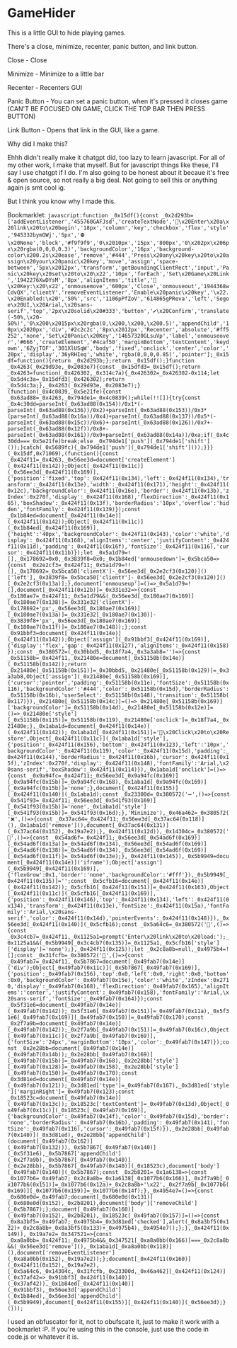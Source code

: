 # GameHider

This is a little GUI to hide playing games.

There's a close, minimize, recenter, panic button, and link button.

Close - Close

Minimize - Minimize to a little bar

Recenter - Recenters GUI

Panic Button - You can set a panic button, when it's pressed it closes game (CAN'T BE FOCUSED ON GAME, CLICK THE TOP BAR THEN PRESS BUTTON)

Link Button - Opens that link in the GUI, like a game.

Why did I make this?

Ehhh didn't really make it chatgpt did, too lazy to learn javascript. For all of my other work, I make that myself. But for javascript things like these, I'll say I use chatgpt if I do. I'm also going to be honest about it becaue it's free & open source, so not really a big deal. Not going to sell this or anything again js smt cool ig.

But I think you know why I made this.

Bookmarklet: `javascript:function _0x15df(){const _0x2d293b=['addEventListener','455760GAFJsd','createTextNode','🔗\x20Enter\x20a\x20link\x20to\x20begin','18px','column','key','checkbox','flex','style','945332bymOWj','5px','⛔\x20None','block','#f9f9f9','0\x2010px','15px','800px','0\x202px\x206px\x20rgba(0,0,0,0.3)','backgroundColor','16px','background-color\x200.2s\x20ease','remove','#444','Press\x20any\x20key\x20to\x20assign\x20your\x20panic\x20key','move','assign','space-between','5px\x2012px','transform','getBoundingClientRect','input','Panic\x20key\x20set\x20to\x20\x22','10px','forEach','Set\x20Game\x20Link','1942276XwDYsM','8px','alignItems','title','🔐\x20Key:\x20\x22','onmousemove','600px','Close','onmouseout','1944368wCdvQX','clientY','removeEventListener','Enable\x20panic\x20key','\x22.\x20Enabled:\x20','50%','src','1106pPfZoV','614865gPReva','left','Segoe\x20UI,\x20Arial,\x20sans-serif','top','2px\x20solid\x20#333','button','✔\x20Confirm','translate(-50%,\x20-50%)','0\x200\x2015px\x20rgba(0,\x200,\x200,\x200.5)','appendChild','10px\x2020px','div','#2c2c2c','8px\x2012px','Recenter','absolute','#ff5252','none','Set\x20Panic\x20Key','14657320GLsuVp','label','onmouseover','#666','createElement','#4caf50','marginBottom','textContent','keydown','6ZyjTOF','301XlUSqW','body','fixed','onclick','center','color','20px','display','36yRHIeq','white','rgba(0,0,0,0.85)','pointer'];_0x15df=function(){return _0x2d293b;};return _0x15df();}function _0x4263(_0x29d93e,_0x2083e7){const _0x15dfd3=_0x15df();return _0x4263=function(_0x426302,_0x314c7a){_0x426302=_0x426302-0x114;let _0x5d4c3a=_0x15dfd3[_0x426302];return _0x5d4c3a;},_0x4263(_0x29d93e,_0x2083e7);}(function(_0x4c0839,_0x5e21fe){const _0x63ad88=_0x4263,_0x794de1=_0x4c0839();while(!![]){try{const _0x4c30dd=parseInt(_0x63ad88(0x154))/0x1*(-parseInt(_0x63ad88(0x136))/0x2)+parseInt(_0x63ad88(0x153))/0x3*(parseInt(_0x63ad88(0x16a))/0x4)+parseInt(_0x63ad88(0x137))/0x5*(-parseInt(_0x63ad88(0x15c))/0x6)+-parseInt(_0x63ad88(0x126))/0x7+-parseInt(_0x63ad88(0x12f))/0x8+-parseInt(_0x63ad88(0x161))/0x9+parseInt(_0x63ad88(0x14a))/0xa;if(_0x4c30dd===_0x5e21fe)break;else _0x794de1['push'](_0x794de1['shift']());}catch(_0x5689fc){_0x794de1['push'](_0x794de1['shift']());}}}(_0x15df,0x71069),(function(){const _0x424f11=_0x4263,_0x56ee3d=document['createElement'](_0x424f11(0x142));Object[_0x424f11(0x11c)](_0x56ee3d[_0x424f11(0x169)],{'position':'fixed','top':_0x424f11(0x134),'left':_0x424f11(0x134),'transform':_0x424f11(0x13e),'width':_0x424f11(0x171),'height':_0x424f11(0x12c),'backgroundColor':_0x424f11(0x16e),'border':_0x424f11(0x13b),'zIndex':0x270f,'display':_0x424f11(0x168),'flexDirection':_0x424f11(0x165),'boxShadow':_0x424f11(0x13f),'borderRadius':'10px','overflow':'hidden','fontFamily':_0x424f11(0x139)});const _0x1b84ed=document[_0x424f11(0x14e)](_0x424f11(0x142));Object[_0x424f11(0x11c)](_0x1b84ed[_0x424f11(0x169)],{'height':'40px','backgroundColor':_0x424f11(0x143),'color':'white','display':_0x424f11(0x168),'alignItems':'center','justifyContent':_0x424f11(0x11d),'padding':_0x424f11(0x16f),'fontSize':_0x424f11(0x116),'cursor':_0x424f11(0x11b)});let _0x5a1d79=![],_0x178692=0x0,_0x3839f8=0x0;_0x1b84ed['onmousedown']=_0x5bca50=>{const _0x2e2cf3=_0x424f11;_0x5a1d79=!![],_0x178692=_0x5bca50['clientX']-_0x56ee3d[_0x2e2cf3(0x120)]()['left'],_0x3839f8=_0x5bca50['clientY']-_0x56ee3d[_0x2e2cf3(0x120)]()[_0x2e2cf3(0x13a)];},document['onmouseup']=()=>_0x5a1d79=![],document[_0x424f11(0x12b)]=_0x331e32=>{const _0x180ae7=_0x424f11;_0x5a1d79&&(_0x56ee3d[_0x180ae7(0x169)][_0x180ae7(0x138)]=_0x331e32['clientX']-_0x178692+'px',_0x56ee3d[_0x180ae7(0x169)][_0x180ae7(0x13a)]=_0x331e32[_0x180ae7(0x130)]-_0x3839f8+'px',_0x56ee3d[_0x180ae7(0x169)][_0x180ae7(0x11f)]=_0x180ae7(0x148));};const _0x91bbf3=document[_0x424f11(0x14e)](_0x424f11(0x142));Object['assign'](_0x91bbf3[_0x424f11(0x169)],{'display':'flex','gap':_0x424f11(0x127),'alignItems':_0x424f11(0x158)});const _0x380572=(_0x30bbd5,_0x18f7a4,_0x3a3ab8='')=>{const _0x51158b=_0x424f11,_0x21480e=document[_0x51158b(0x14e)](_0x51158b(0x142));return _0x21480e[_0x51158b(0x151)]=_0x30bbd5,_0x21480e[_0x51158b(0x129)]=_0x3a3ab8,Object['assign'](_0x21480e[_0x51158b(0x169)],{'cursor':'pointer','padding':_0x51158b(0x11e),'fontSize':_0x51158b(0x116),'backgroundColor':'#444','color':_0x51158b(0x15d),'borderRadius':_0x51158b(0x16b),'userSelect':_0x51158b(0x148),'transition':_0x51158b(0x117)}),_0x21480e[_0x51158b(0x14c)]=()=>_0x21480e[_0x51158b(0x169)]['backgroundColor']=_0x51158b(0x14d),_0x21480e[_0x51158b(0x12e)]=()=>_0x21480e['style'][_0x51158b(0x115)]=_0x51158b(0x119),_0x21480e['onclick']=_0x18f7a4,_0x21480e;},_0x1aba1d=document[_0x424f11(0x14e)](_0x424f11(0x142));_0x1aba1d[_0x424f11(0x151)]='🔳\x20Click\x20to\x20Restore',Object[_0x424f11(0x11c)](_0x1aba1d['style'],{'position':_0x424f11(0x156),'bottom':_0x424f11(0x123),'left':'10px','backgroundColor':_0x424f11(0x119),'color':_0x424f11(0x15d),'padding':_0x424f11(0x144),'borderRadius':_0x424f11(0x16b),'cursor':_0x424f11(0x15f),'zIndex':0x270f,'display':_0x424f11(0x148),'fontFamily':'Arial,\x20sans-serif','boxShadow':_0x424f11(0x114)}),_0x1aba1d['onclick']=()=>{const _0x9a94fc=_0x424f11;_0x56ee3d[_0x9a94fc(0x169)][_0x9a94fc(0x15b)]=_0x9a94fc(0x168),_0x1aba1d[_0x9a94fc(0x169)][_0x9a94fc(0x15b)]='none';},document[_0x424f11(0x155)][_0x424f11(0x140)](_0x1aba1d);const _0x23300d=_0x380572('➖',()=>{const _0x541f93=_0x424f11;_0x56ee3d[_0x541f93(0x169)][_0x541f93(0x15b)]='none',_0x1aba1d['style'][_0x541f93(0x15b)]=_0x541f93(0x16d);},'Minimize'),_0x46a462=_0x380572('❌',()=>{const _0x37ac64=_0x424f11;_0x56ee3d[_0x37ac64(0x118)](),_0x1aba1d['remove'](),document[_0x37ac64(0x131)](_0x37ac64(0x152),_0x19a7e2);},_0x424f11(0x12d)),_0x14304c=_0x380572('🎯',()=>{const _0x54ad6f=_0x424f11;_0x56ee3d[_0x54ad6f(0x169)][_0x54ad6f(0x13a)]=_0x54ad6f(0x134),_0x56ee3d[_0x54ad6f(0x169)][_0x54ad6f(0x138)]=_0x54ad6f(0x134),_0x56ee3d[_0x54ad6f(0x169)][_0x54ad6f(0x11f)]=_0x54ad6f(0x13e);},_0x424f11(0x145)),_0x5b9949=document[_0x424f11(0x14e)]('iframe');Object['assign'](_0x5b9949[_0x424f11(0x169)],{'flexGrow':0x1,'border':'none','backgroundColor':'#fff'}),_0x5b9949[_0x424f11(0x135)]='';const _0x5cfb16=document[_0x424f11(0x14e)](_0x424f11(0x142));_0x5cfb16[_0x424f11(0x151)]=_0x424f11(0x163),Object[_0x424f11(0x11c)](_0x5cfb16[_0x424f11(0x169)],{'position':_0x424f11(0x146),'top':_0x424f11(0x134),'left':_0x424f11(0x134),'transform':_0x424f11(0x13e),'fontSize':_0x424f11(0x15a),'fontFamily':'Arial,\x20sans-serif','color':_0x424f11(0x14d),'pointerEvents':_0x424f11(0x148)}),_0x56ee3d[_0x424f11(0x140)](_0x5cfb16);const _0x5a64c6=_0x380572('🔗',()=>{const _0x3c4cb7=_0x424f11,_0x1125a1=prompt('Enter\x20link\x20to\x20load:');_0x1125a1&&(_0x5b9949[_0x3c4cb7(0x135)]=_0x1125a1,_0x5cfb16['style']['display']='none');},_0x424f11(0x125));let _0x2c8a8b=null,_0x4975b4=![];const _0x31fcfb=_0x380572('🛑',()=>{const _0x49fab7=_0x424f11,_0x5b7867=document[_0x49fab7(0x14e)]('div');Object[_0x49fab7(0x11c)](_0x5b7867[_0x49fab7(0x169)],{'position':_0x49fab7(0x156),'top':0x0,'left':0x0,'right':0x0,'bottom':0x0,'backgroundColor':_0x49fab7(0x15e),'color':'white','zIndex':0x2710,'display':_0x49fab7(0x168),'flexDirection':_0x49fab7(0x165),'alignItems':'center','justifyContent':_0x49fab7(0x158),'fontFamily':'Arial,\x20sans-serif','fontSize':_0x49fab7(0x164)});const _0x5f31e6=document[_0x49fab7(0x14e)](_0x49fab7(0x142));_0x5f31e6[_0x49fab7(0x151)]=_0x49fab7(0x11a),_0x5f31e6[_0x49fab7(0x169)][_0x49fab7(0x150)]=_0x49fab7(0x170);const _0x2f7a9b=document[_0x49fab7(0x14e)](_0x49fab7(0x142));_0x2f7a9b[_0x49fab7(0x151)]=_0x49fab7(0x16c),Object[_0x49fab7(0x11c)](_0x2f7a9b[_0x49fab7(0x169)],{'fontSize':'24px','marginBottom':'10px','color':_0x49fab7(0x147)});const _0x2e28bb=document[_0x49fab7(0x14e)](_0x49fab7(0x14b));_0x2e28bb[_0x49fab7(0x169)][_0x49fab7(0x15b)]=_0x49fab7(0x168),_0x2e28bb['style'][_0x49fab7(0x128)]=_0x49fab7(0x158),_0x2e28bb['style'][_0x49fab7(0x150)]=_0x49fab7(0x170);const _0x3d81ed=document[_0x49fab7(0x14e)](_0x49fab7(0x121));_0x3d81ed['type']=_0x49fab7(0x167),_0x3d81ed['style']['marginRight']=_0x49fab7(0x123);const _0x18523c=document[_0x49fab7(0x14e)](_0x49fab7(0x13c));_0x18523c['textContent']=_0x49fab7(0x13d),Object[_0x49fab7(0x11c)](_0x18523c[_0x49fab7(0x169)],{'backgroundColor':_0x49fab7(0x14f),'color':_0x49fab7(0x15d),'border':'none','borderRadius':_0x49fab7(0x16b),'padding':_0x49fab7(0x141),'fontSize':_0x49fab7(0x116),'cursor':_0x49fab7(0x15f)}),_0x2e28bb[_0x49fab7(0x140)](_0x3d81ed),_0x2e28bb['appendChild'](document[_0x49fab7(0x162)](_0x49fab7(0x132))),_0x5b7867[_0x49fab7(0x140)](_0x5f31e6),_0x5b7867['appendChild'](_0x2f7a9b),_0x5b7867[_0x49fab7(0x140)](_0x2e28bb),_0x5b7867[_0x49fab7(0x140)](_0x18523c),document['body'][_0x49fab7(0x140)](_0x5b7867);const _0x2b8201=_0x1a6138=>{const _0x1077b6=_0x49fab7;_0x2c8a8b=_0x1a6138[_0x1077b6(0x166)],_0x2f7a9b[_0x1077b6(0x151)]=_0x1077b6(0x12a)+_0x2c8a8b+'\x22',_0x2f7a9b[_0x1077b6(0x169)][_0x1077b6(0x159)]=_0x1077b6(0x14f);},_0x4954e7=()=>{const _0x680e0d=_0x49fab7;document[_0x680e0d(0x131)](_0x680e0d(0x152),_0x2b8201),document['body']['removeChild'](_0x5b7867);};document[_0x49fab7(0x160)](_0x49fab7(0x152),_0x2b8201),_0x18523c[_0x49fab7(0x157)]=()=>{const _0x8a3bf5=_0x49fab7;_0x4975b4=_0x3d81ed['checked'],alert(_0x8a3bf5(0x122)+_0x2c8a8b+_0x8a3bf5(0x133)+_0x4975b4),_0x4954e7();};},_0x424f11(0x149)),_0x19a7e2=_0x347521=>{const _0xa8a0bb=_0x424f11;_0x4975b4&&_0x347521[_0xa8a0bb(0x166)]===_0x2c8a8b&&(_0x56ee3d['remove'](),_0x1aba1d[_0xa8a0bb(0x118)](),document['removeEventListener'](_0xa8a0bb(0x152),_0x19a7e2));};document[_0x424f11(0x160)](_0x424f11(0x152),_0x19a7e2),[_0x5a64c6,_0x14304c,_0x31fcfb,_0x23300d,_0x46a462][_0x424f11(0x124)](_0x37af42=>_0x91bbf3[_0x424f11(0x140)](_0x37af42)),_0x1b84ed[_0x424f11(0x140)](_0x91bbf3),_0x56ee3d['appendChild'](_0x1b84ed),_0x56ee3d['appendChild'](_0x5b9949),document[_0x424f11(0x155)][_0x424f11(0x140)](_0x56ee3d);}()));`

I used an obfuscator for it, not to obufscate it, just to make it work with a bookmarlet :P. If you're using this in the console, just use the code in code.js or whatever it is. 

